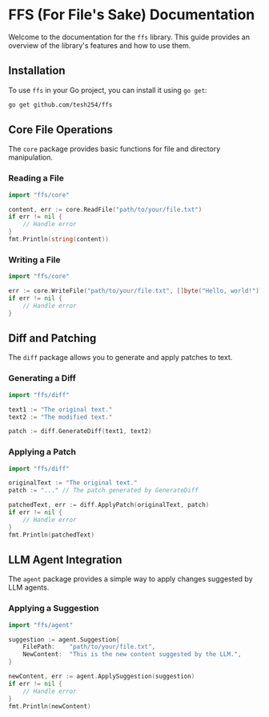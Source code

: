 # FFS (For File's Sake) Documentation

Welcome to the documentation for the `ffs` library. This guide provides an overview of the library's features and how to use them.

## Installation

To use `ffs` in your Go project, you can install it using `go get`:

```bash
go get github.com/tesh254/ffs
```

## Core File Operations

The `core` package provides basic functions for file and directory manipulation.

### Reading a File

```go
import "ffs/core"

content, err := core.ReadFile("path/to/your/file.txt")
if err != nil {
    // Handle error
}
fmt.Println(string(content))
```

### Writing a File

```go
import "ffs/core"

err := core.WriteFile("path/to/your/file.txt", []byte("Hello, world!"))
if err != nil {
    // Handle error
}
```

## Diff and Patching

The `diff` package allows you to generate and apply patches to text.

### Generating a Diff

```go
import "ffs/diff"

text1 := "The original text."
text2 := "The modified text."

patch := diff.GenerateDiff(text1, text2)
```

### Applying a Patch

```go
import "ffs/diff"

originalText := "The original text."
patch := "..." // The patch generated by GenerateDiff

patchedText, err := diff.ApplyPatch(originalText, patch)
if err != nil {
    // Handle error
}
fmt.Println(patchedText)
```

## LLM Agent Integration

The `agent` package provides a simple way to apply changes suggested by LLM agents.

### Applying a Suggestion

```go
import "ffs/agent"

suggestion := agent.Suggestion{
    FilePath:    "path/to/your/file.txt",
    NewContent:  "This is the new content suggested by the LLM.",
}

newContent, err := agent.ApplySuggestion(suggestion)
if err != nil {
    // Handle error
}
fmt.Println(newContent)
```
